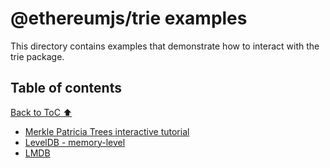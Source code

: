 # @ethereumjs/trie examples

This directory contains examples that demonstrate how to interact with the trie package.

## Table of contents

[Back to ToC ⬆](#table-of-contents)

- [Merkle Patricia Trees interactive tutorial](merkle_patricia_trees/README.md)
- [LevelDB - memory-level](level.js)
- [LMDB](lmdb.js)
